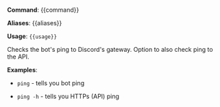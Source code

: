 **Command**: {{command}}

**Aliases**: {{aliases}}

**Usage**: `{{usage}}`


Checks the bot's ping to Discord's gateway. Option to also check ping to the API.


**Examples**:

* `ping` - tells you bot ping

* `ping -h` - tells you HTTPs (API) ping
